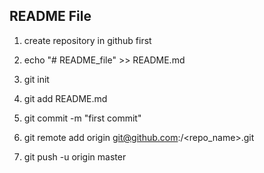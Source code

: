 ## README File ##

1. create repository in github first

2. echo "# README_file" >> README.md
3. git init
4. git add README.md
5. git commit -m "first commit"
6. git remote add origin git@github.com:<user>/<repo_name>.git
7. git push -u origin master
